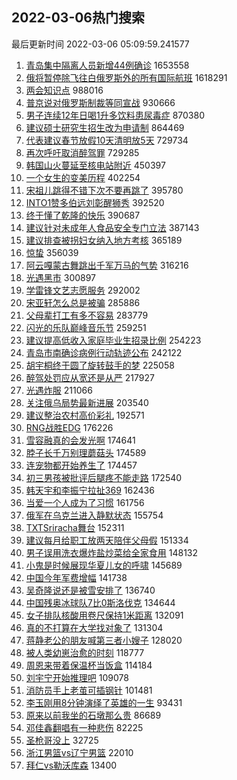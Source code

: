 ## 2022-03-06热门搜索 
最后更新时间 2022-03-06 05:09:59.241577 
1. [青岛集中隔离人员新增44例确诊](https://s.weibo.com/weibo?q=%23%E9%9D%92%E5%B2%9B%E9%9B%86%E4%B8%AD%E9%9A%94%E7%A6%BB%E4%BA%BA%E5%91%98%E6%96%B0%E5%A2%9E44%E4%BE%8B%E7%A1%AE%E8%AF%8A%23&Refer=top) 1653558
1. [俄将暂停除飞往白俄罗斯外的所有国际航班](https://s.weibo.com/weibo?q=%23%E4%BF%84%E5%B0%86%E6%9A%82%E5%81%9C%E9%99%A4%E9%A3%9E%E5%BE%80%E7%99%BD%E4%BF%84%E7%BD%97%E6%96%AF%E5%A4%96%E7%9A%84%E6%89%80%E6%9C%89%E5%9B%BD%E9%99%85%E8%88%AA%E7%8F%AD%23&Refer=top) 1618291
1. [两会知识点](https://s.weibo.com/weibo?q=%23%E4%B8%A4%E4%BC%9A%E7%9F%A5%E8%AF%86%E7%82%B9%23&Refer=top) 988016
1. [普京说对俄罗斯制裁等同宣战](https://s.weibo.com/weibo?q=%23%E6%99%AE%E4%BA%AC%E8%AF%B4%E5%AF%B9%E4%BF%84%E7%BD%97%E6%96%AF%E5%88%B6%E8%A3%81%E7%AD%89%E5%90%8C%E5%AE%A3%E6%88%98%23&Refer=top) 930666
1. [男子连续12年日喝1升多饮料患尿毒症](https://s.weibo.com/weibo?q=%23%E7%94%B7%E5%AD%90%E8%BF%9E%E7%BB%AD12%E5%B9%B4%E6%97%A5%E5%96%9D1%E5%8D%87%E5%A4%9A%E9%A5%AE%E6%96%99%E6%82%A3%E5%B0%BF%E6%AF%92%E7%97%87%23&Refer=top) 870380
1. [建议硕士研究生招生改为申请制](https://s.weibo.com/weibo?q=%23%E5%BB%BA%E8%AE%AE%E7%A1%95%E5%A3%AB%E7%A0%94%E7%A9%B6%E7%94%9F%E6%8B%9B%E7%94%9F%E6%94%B9%E4%B8%BA%E7%94%B3%E8%AF%B7%E5%88%B6%23&Refer=top) 864469
1. [代表建议春节放假10天清明放5天](https://s.weibo.com/weibo?q=%23%E4%BB%A3%E8%A1%A8%E5%BB%BA%E8%AE%AE%E6%98%A5%E8%8A%82%E6%94%BE%E5%81%8710%E5%A4%A9%E6%B8%85%E6%98%8E%E6%94%BE5%E5%A4%A9%23&Refer=top) 729734
1. [再次呼吁取消醉驾罪](https://s.weibo.com/weibo?q=%23%E5%86%8D%E6%AC%A1%E5%91%BC%E5%90%81%E5%8F%96%E6%B6%88%E9%86%89%E9%A9%BE%E7%BD%AA%23&Refer=top) 729285
1. [韩国山火蔓延至核电站附近](https://s.weibo.com/weibo?q=%23%E9%9F%A9%E5%9B%BD%E5%B1%B1%E7%81%AB%E8%94%93%E5%BB%B6%E8%87%B3%E6%A0%B8%E7%94%B5%E7%AB%99%E9%99%84%E8%BF%91%23&Refer=top) 450397
1. [一个女生的变美历程](https://s.weibo.com/weibo?q=%23%E4%B8%80%E4%B8%AA%E5%A5%B3%E7%94%9F%E7%9A%84%E5%8F%98%E7%BE%8E%E5%8E%86%E7%A8%8B%23&Refer=top) 402254
1. [宋祖儿跳得不错下次不要再跳了](https://s.weibo.com/weibo?q=%23%E5%AE%8B%E7%A5%96%E5%84%BF%E8%B7%B3%E5%BE%97%E4%B8%8D%E9%94%99%E4%B8%8B%E6%AC%A1%E4%B8%8D%E8%A6%81%E5%86%8D%E8%B7%B3%E4%BA%86%23&Refer=top) 395780
1. [INTO1赞多伯远刘彰醒狮秀](https://s.weibo.com/weibo?q=%23INTO1%E8%B5%9E%E5%A4%9A%E4%BC%AF%E8%BF%9C%E5%88%98%E5%BD%B0%E9%86%92%E7%8B%AE%E7%A7%80%23&Refer=top) 392520
1. [终于懂了乾隆的快乐](https://s.weibo.com/weibo?q=%23%E7%BB%88%E4%BA%8E%E6%87%82%E4%BA%86%E4%B9%BE%E9%9A%86%E7%9A%84%E5%BF%AB%E4%B9%90%23&Refer=top) 390687
1. [建议针对未成年人食品安全专门立法](https://s.weibo.com/weibo?q=%23%E5%BB%BA%E8%AE%AE%E9%92%88%E5%AF%B9%E6%9C%AA%E6%88%90%E5%B9%B4%E4%BA%BA%E9%A3%9F%E5%93%81%E5%AE%89%E5%85%A8%E4%B8%93%E9%97%A8%E7%AB%8B%E6%B3%95%23&Refer=top) 387143
1. [建议排查被拐妇女纳入地方考核](https://s.weibo.com/weibo?q=%23%E5%BB%BA%E8%AE%AE%E6%8E%92%E6%9F%A5%E8%A2%AB%E6%8B%90%E5%A6%87%E5%A5%B3%E7%BA%B3%E5%85%A5%E5%9C%B0%E6%96%B9%E8%80%83%E6%A0%B8%23&Refer=top) 365189
1. [惊蛰](https://s.weibo.com/weibo?q=%E6%83%8A%E8%9B%B0&Refer=top) 356039
1. [阿云嘎蒙古舞跳出千军万马的气势](https://s.weibo.com/weibo?q=%23%E9%98%BF%E4%BA%91%E5%98%8E%E8%92%99%E5%8F%A4%E8%88%9E%E8%B7%B3%E5%87%BA%E5%8D%83%E5%86%9B%E4%B8%87%E9%A9%AC%E7%9A%84%E6%B0%94%E5%8A%BF%23&Refer=top) 316216
1. [光遇黑市](https://s.weibo.com/weibo?q=%E5%85%89%E9%81%87%E9%BB%91%E5%B8%82&Refer=top) 300897
1. [学雷锋文艺志愿服务](https://s.weibo.com/weibo?q=%23%E5%AD%A6%E9%9B%B7%E9%94%8B%E6%96%87%E8%89%BA%E5%BF%97%E6%84%BF%E6%9C%8D%E5%8A%A1%23&Refer=top) 292002
1. [宋亚轩怎么总是被骗](https://s.weibo.com/weibo?q=%23%E5%AE%8B%E4%BA%9A%E8%BD%A9%E6%80%8E%E4%B9%88%E6%80%BB%E6%98%AF%E8%A2%AB%E9%AA%97%23&Refer=top) 285886
1. [父母辈打工有多不容易](https://s.weibo.com/weibo?q=%23%E7%88%B6%E6%AF%8D%E8%BE%88%E6%89%93%E5%B7%A5%E6%9C%89%E5%A4%9A%E4%B8%8D%E5%AE%B9%E6%98%93%23&Refer=top) 283779
1. [闪光的乐队巅峰音乐节](https://s.weibo.com/weibo?q=%23%E9%97%AA%E5%85%89%E7%9A%84%E4%B9%90%E9%98%9F%E5%B7%85%E5%B3%B0%E9%9F%B3%E4%B9%90%E8%8A%82%23&Refer=top) 259251
1. [建议提高低收入家庭毕业生招录比例](https://s.weibo.com/weibo?q=%23%E5%BB%BA%E8%AE%AE%E6%8F%90%E9%AB%98%E4%BD%8E%E6%94%B6%E5%85%A5%E5%AE%B6%E5%BA%AD%E6%AF%95%E4%B8%9A%E7%94%9F%E6%8B%9B%E5%BD%95%E6%AF%94%E4%BE%8B%23&Refer=top) 254223
1. [青岛市南确诊病例行动轨迹公布](https://s.weibo.com/weibo?q=%23%E9%9D%92%E5%B2%9B%E5%B8%82%E5%8D%97%E7%A1%AE%E8%AF%8A%E7%97%85%E4%BE%8B%E8%A1%8C%E5%8A%A8%E8%BD%A8%E8%BF%B9%E5%85%AC%E5%B8%83%23&Refer=top) 242122
1. [胡宇桐终于圆了旋转鼓手的梦](https://s.weibo.com/weibo?q=%23%E8%83%A1%E5%AE%87%E6%A1%90%E7%BB%88%E4%BA%8E%E5%9C%86%E4%BA%86%E6%97%8B%E8%BD%AC%E9%BC%93%E6%89%8B%E7%9A%84%E6%A2%A6%23&Refer=top) 225058
1. [醉驾处罚应从宽还是从严](https://s.weibo.com/weibo?q=%23%E9%86%89%E9%A9%BE%E5%A4%84%E7%BD%9A%E5%BA%94%E4%BB%8E%E5%AE%BD%E8%BF%98%E6%98%AF%E4%BB%8E%E4%B8%A5%23&Refer=top) 217927
1. [光遇炸服](https://s.weibo.com/weibo?q=%23%E5%85%89%E9%81%87%E7%82%B8%E6%9C%8D%23&Refer=top) 211066
1. [关注俄乌局势最新进展](https://s.weibo.com/weibo?q=%23%E5%85%B3%E6%B3%A8%E4%BF%84%E4%B9%8C%E5%B1%80%E5%8A%BF%E6%9C%80%E6%96%B0%E8%BF%9B%E5%B1%95%23&Refer=top) 203540
1. [建议整治农村高价彩礼](https://s.weibo.com/weibo?q=%23%E5%BB%BA%E8%AE%AE%E6%95%B4%E6%B2%BB%E5%86%9C%E6%9D%91%E9%AB%98%E4%BB%B7%E5%BD%A9%E7%A4%BC%23&Refer=top) 192571
1. [RNG战胜EDG](https://s.weibo.com/weibo?q=%23RNG%E6%88%98%E8%83%9CEDG%23&Refer=top) 176226
1. [雪容融真的会发光啊](https://s.weibo.com/weibo?q=%23%E9%9B%AA%E5%AE%B9%E8%9E%8D%E7%9C%9F%E7%9A%84%E4%BC%9A%E5%8F%91%E5%85%89%E5%95%8A%23&Refer=top) 174641
1. [脖子长千万别理蘑菇头](https://s.weibo.com/weibo?q=%23%E8%84%96%E5%AD%90%E9%95%BF%E5%8D%83%E4%B8%87%E5%88%AB%E7%90%86%E8%98%91%E8%8F%87%E5%A4%B4%23&Refer=top) 174589
1. [连宠物都开始养生了](https://s.weibo.com/weibo?q=%23%E8%BF%9E%E5%AE%A0%E7%89%A9%E9%83%BD%E5%BC%80%E5%A7%8B%E5%85%BB%E7%94%9F%E4%BA%86%23&Refer=top) 174457
1. [初三男孩被批评后腿疼不能走路](https://s.weibo.com/weibo?q=%23%E5%88%9D%E4%B8%89%E7%94%B7%E5%AD%A9%E8%A2%AB%E6%89%B9%E8%AF%84%E5%90%8E%E8%85%BF%E7%96%BC%E4%B8%8D%E8%83%BD%E8%B5%B0%E8%B7%AF%23&Refer=top) 172540
1. [韩天宇和李振宁拉扯369](https://s.weibo.com/weibo?q=%23%E9%9F%A9%E5%A4%A9%E5%AE%87%E5%92%8C%E6%9D%8E%E6%8C%AF%E5%AE%81%E6%8B%89%E6%89%AF369%23&Refer=top) 162436
1. [当爱一个人成为了习惯](https://s.weibo.com/weibo?q=%23%E5%BD%93%E7%88%B1%E4%B8%80%E4%B8%AA%E4%BA%BA%E6%88%90%E4%B8%BA%E4%BA%86%E4%B9%A0%E6%83%AF%23&Refer=top) 161756
1. [俄军在乌克兰进入静默状态](https://s.weibo.com/weibo?q=%23%E4%BF%84%E5%86%9B%E5%9C%A8%E4%B9%8C%E5%85%8B%E5%85%B0%E8%BF%9B%E5%85%A5%E9%9D%99%E9%BB%98%E7%8A%B6%E6%80%81%23&Refer=top) 155754
1. [TXTSriracha舞台](https://s.weibo.com/weibo?q=%23TXTSriracha%E8%88%9E%E5%8F%B0%23&Refer=top) 152311
1. [建议每月给职工放两天陪伴父母假](https://s.weibo.com/weibo?q=%23%E5%BB%BA%E8%AE%AE%E6%AF%8F%E6%9C%88%E7%BB%99%E8%81%8C%E5%B7%A5%E6%94%BE%E4%B8%A4%E5%A4%A9%E9%99%AA%E4%BC%B4%E7%88%B6%E6%AF%8D%E5%81%87%23&Refer=top) 151334
1. [男子误用洗衣爆炸盐炒菜给全家食用](https://s.weibo.com/weibo?q=%23%E7%94%B7%E5%AD%90%E8%AF%AF%E7%94%A8%E6%B4%97%E8%A1%A3%E7%88%86%E7%82%B8%E7%9B%90%E7%82%92%E8%8F%9C%E7%BB%99%E5%85%A8%E5%AE%B6%E9%A3%9F%E7%94%A8%23&Refer=top) 148132
1. [小鬼是时候展现华夏儿女的呼啸](https://s.weibo.com/weibo?q=%23%E5%B0%8F%E9%AC%BC%E6%98%AF%E6%97%B6%E5%80%99%E5%B1%95%E7%8E%B0%E5%8D%8E%E5%A4%8F%E5%84%BF%E5%A5%B3%E7%9A%84%E5%91%BC%E5%95%B8%23&Refer=top) 145689
1. [中国今年军费增幅](https://s.weibo.com/weibo?q=%23%E4%B8%AD%E5%9B%BD%E4%BB%8A%E5%B9%B4%E5%86%9B%E8%B4%B9%E5%A2%9E%E5%B9%85%23&Refer=top) 141738
1. [吴奇隆说还是被雪安排了](https://s.weibo.com/weibo?q=%23%E5%90%B4%E5%A5%87%E9%9A%86%E8%AF%B4%E8%BF%98%E6%98%AF%E8%A2%AB%E9%9B%AA%E5%AE%89%E6%8E%92%E4%BA%86%23&Refer=top) 136740
1. [中国残奥冰球队7比0斯洛伐克](https://s.weibo.com/weibo?q=%23%E4%B8%AD%E5%9B%BD%E6%AE%8B%E5%A5%A5%E5%86%B0%E7%90%83%E9%98%9F7%E6%AF%940%E6%96%AF%E6%B4%9B%E4%BC%90%E5%85%8B%23&Refer=top) 134644
1. [女子排队核酸用卷尺保持1米距离](https://s.weibo.com/weibo?q=%23%E5%A5%B3%E5%AD%90%E6%8E%92%E9%98%9F%E6%A0%B8%E9%85%B8%E7%94%A8%E5%8D%B7%E5%B0%BA%E4%BF%9D%E6%8C%811%E7%B1%B3%E8%B7%9D%E7%A6%BB%23&Refer=top) 132091
1. [真的不打算在大学找对象了](https://s.weibo.com/weibo?q=%23%E7%9C%9F%E7%9A%84%E4%B8%8D%E6%89%93%E7%AE%97%E5%9C%A8%E5%A4%A7%E5%AD%A6%E6%89%BE%E5%AF%B9%E8%B1%A1%E4%BA%86%23&Refer=top) 131304
1. [蒋静老公的朋友喊第三者小嫂子](https://s.weibo.com/weibo?q=%23%E8%92%8B%E9%9D%99%E8%80%81%E5%85%AC%E7%9A%84%E6%9C%8B%E5%8F%8B%E5%96%8A%E7%AC%AC%E4%B8%89%E8%80%85%E5%B0%8F%E5%AB%82%E5%AD%90%23&Refer=top) 128020
1. [被人类幼崽治愈的时刻](https://s.weibo.com/weibo?q=%23%E8%A2%AB%E4%BA%BA%E7%B1%BB%E5%B9%BC%E5%B4%BD%E6%B2%BB%E6%84%88%E7%9A%84%E6%97%B6%E5%88%BB%23&Refer=top) 118777
1. [周恩来带着保温杯当饭盒](https://s.weibo.com/weibo?q=%23%E5%91%A8%E6%81%A9%E6%9D%A5%E5%B8%A6%E7%9D%80%E4%BF%9D%E6%B8%A9%E6%9D%AF%E5%BD%93%E9%A5%AD%E7%9B%92%23&Refer=top) 114184
1. [刘宇宁开始推理吧](https://s.weibo.com/weibo?q=%23%E5%88%98%E5%AE%87%E5%AE%81%E5%BC%80%E5%A7%8B%E6%8E%A8%E7%90%86%E5%90%A7%23&Refer=top) 109078
1. [消防员手上老茧可插钢针](https://s.weibo.com/weibo?q=%23%E6%B6%88%E9%98%B2%E5%91%98%E6%89%8B%E4%B8%8A%E8%80%81%E8%8C%A7%E5%8F%AF%E6%8F%92%E9%92%A2%E9%92%88%23&Refer=top) 101481
1. [李玉刚用8分钟演绎了英雄的一生](https://s.weibo.com/weibo?q=%23%E6%9D%8E%E7%8E%89%E5%88%9A%E7%94%A88%E5%88%86%E9%92%9F%E6%BC%94%E7%BB%8E%E4%BA%86%E8%8B%B1%E9%9B%84%E7%9A%84%E4%B8%80%E7%94%9F%23&Refer=top) 93431
1. [原来以前我坐的石墩那么贵](https://s.weibo.com/weibo?q=%23%E5%8E%9F%E6%9D%A5%E4%BB%A5%E5%89%8D%E6%88%91%E5%9D%90%E7%9A%84%E7%9F%B3%E5%A2%A9%E9%82%A3%E4%B9%88%E8%B4%B5%23&Refer=top) 86689
1. [邓佳鑫翻唱有一种悲伤](https://s.weibo.com/weibo?q=%23%E9%82%93%E4%BD%B3%E9%91%AB%E7%BF%BB%E5%94%B1%E6%9C%89%E4%B8%80%E7%A7%8D%E6%82%B2%E4%BC%A4%23&Refer=top) 82225
1. [圣枪哥没上](https://s.weibo.com/weibo?q=%23%E5%9C%A3%E6%9E%AA%E5%93%A5%E6%B2%A1%E4%B8%8A%23&Refer=top) 32725
1. [浙江男篮vs辽宁男篮](https://s.weibo.com/weibo?q=%23%E6%B5%99%E6%B1%9F%E7%94%B7%E7%AF%AEvs%E8%BE%BD%E5%AE%81%E7%94%B7%E7%AF%AE%23&Refer=top) 22010
1. [拜仁vs勒沃库森](https://s.weibo.com/weibo?q=%E6%8B%9C%E4%BB%81vs%E5%8B%92%E6%B2%83%E5%BA%93%E6%A3%AE&Refer=top) 13400
